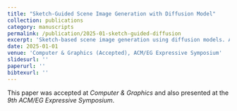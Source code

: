 ```yaml
---
title: "Sketch-Guided Scene Image Generation with Diffusion Model"
collection: publications
category: manuscripts
permalink: /publication/2025-01-sketch-guided-diffusion
excerpt: 'Sketch-based scene image generation using diffusion models. Also presented at the 9th ACM/EG Expressive Symposium.'
date: 2025-01-01
venue: 'Computer & Graphics (Accepted), ACM/EG Expressive Symposium'
slidesurl: ''
paperurl: ''
bibtexurl: ''
---
```

This paper was accepted at <i>Computer & Graphics</i> and also presented at the <i>9th ACM/EG Expressive Symposium</i>.
